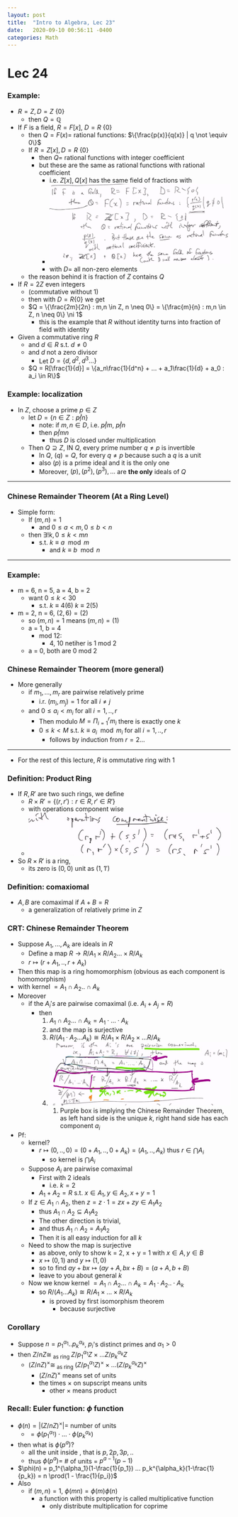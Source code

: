 ```yaml
---
layout: post
title:  "Intro to Algebra, Lec 23"
date:   2020-09-10 00:56:11 -0400
categories: Math
---
```

# Lec 24
### Example:
* $R = Z, D = Z \ \{0\}$
  * then $Q = \mathbb{Q}$
* If $F$ is a field, $R = F[x]$, $D = R \ \{0\}$
  * then $Q = F(x)=$ rational functions: $\{\frac{p(x)}{q(x)} | q \not \equiv 0\}$
  * If $R = Z[x], D = R\ \{0\}$
    * then $Q =$ rational functions with integer coefficient
    * but these are the same as rational functions with rational coefficient
      * i.e. $Z[x] , Q[x]$ has the same field of fractions with
      *   ![](../assets/img/2021-01-18-15-20-27.png)
      *   with $D=$ all non-zero elements 
  *   the reason behind it is fraction of $Z$ contains $Q$
*   If $R = 2Z$ even integers
    *   (commutative without 1)
    *   then with $D = R \{0\}$ we get
    *   $Q = \{\frac{2m}{2n} : m,n \in Z, n \neq 0\} = \{\frac{m}{n} : m,n \in Z, n \neq 0\} \ni 1$
        *   this is the example that $R$ without identity turns into fraction of field with identity
*  Given a commutative ring $R$
   *  and $d \in R$ s.t. $d \neq 0$
   *  and $d$ not  a zero divisor
      *  Let $D = \{d, d^2, d^3 ...\}$
   *  $Q = R[\frac{1}{d}] = \{a_n\frac{1}{d^n} + ... + a_1\frac{1}{d} + a_0 : a_i \in R\}$
### Example: localization
* In $Z$, choose a prime $p \in Z$
  * let $D = \{n \in Z : p \not | n\}$
    * note: if $m, n \in D$, i.e. $p \not | m$, $p \not | n$
    * then $p \not | mn$
      * thus $D$ is closed under multiplication
  * Then $Q \supseteq Z$, IN $Q$, every prime number $q \neq p$ is invertible
    * In $Q$, $(q) = Q$, for every $q \neq p$ because such a $q$ is a unit
    * also $(p)$ is a prime ideal and it is the only one
    * Moreover, $(p), (p^2),(p^3),...$ are **the only** ideals of $Q$
***
### Chinese Remainder Theorem (At a Ring Level)
* Simple form:
  * If $(m,n) = 1$
    * and $0 \le a < m, 0 \le b < n$
  * then $\exists ! k, 0 \le k < mn$
    * s.t. $k \equiv a \mod m$
      * and $k \equiv b \mod n$

***
### Example:
* m = 6, n = 5, a = 4, b = 2
  * want $0 \le k < 30$
    * s.t. $k \equiv 4 (6)$ $k \equiv 2 (5)$
* m = 2, n = 6, $(2,6) = (2)$
  * so $(m,n) = 1$ means $(m,n) = (1)$
  * a = 1, b = 4
    * mod 12: 
      * 4, 10 netiher is 1 mod 2
  * a = 0, both are 0 mod 2
### Chinese Remainder Theorem (more general)
* More generally
  * if $m_1,...,m_r$ are pairwise relatively prime
    * i.r. $(m_i , m_j) = 1$ for all $i \neq j$
  * and $0 \le a_i < m_i$ for all $i = 1,..,r$
    * Then modulo $M=\Pi_{i=1}^r m_i$ there is exactly one $k$
    * $0 \le k < M$ s.t. $k \equiv a_i \mod m_i$ for all $i = 1,..,r$
      * follows by induction from $r = 2...$ 
***
* For the rest of this lecture, $R$ is ommutative ring with 1

### Definition: Product Ring
* If $R, R'$ are two such rings, we define
  * $R \times R' = \{(r, r') : r \in R, r' \in R'\}$
  * with operations component wise
  * ![](../assets/img/2021-01-18-16-15-08.png)
* So $R \times R'$ is a ring,
  * its zero is $(0, 0)$ unit as $(1,1')$

### Definition: comaxiomal
* $A, B$ are comaximal if $A + B = R$
  * a generalization of relatively prime in $Z$

### CRT: Chinese Remainder Theorem 
* Suppose $A_1,...,A_k$ are ideals in $R$
  * Define a map $R \rightarrow R / A_1 \times R / A_2 ... \times R / A_k$
  * $r \mapsto (r+A_1,..,r+A_k)$
* Then this map is a ring homomorphism (obvious as each component is homomorphism)
* with kernel $= A_1 \cap A_2..\cap A_k$
* Moreover
  * if the $A_i's$ are pairwise comaximal  (i.e. $A_i + A_j = R$)
    * then 
      1. $A_1\cap A_2...\cap A_k = A_1 \cdot ...\cdot A_k$
      2. and the map is surjective 
      3. $R/(A_1\cdot A_2 ... A_k) \cong R/A_1 \times R/A_2 \times ... R/A_k$
       1. ![](../assets/img/2021-01-18-17-05-19.png)
          1. Purple box is implying the Chinese Remainder Theorem, as left hand side is the unique $k$, right hand side has each component $a_i$ 
* Pf:
  * kernel?
    * $r \mapsto (0,..,0) = (0+A_1,..,0+A_k) = (A_1,..,A_k)$ thus $r \in \bigcap A_i$
      * so kernel is $\bigcap A_i$
  * Suppose $A_i$ are pairwise comaximal
    * First with 2 ideals
      * i.e. $k=2$
    * $A_1 + A_2 = R$ s.t. $x \in A_1, y \in A_2, x + y = 1$
  * If $z \in A_1 \cap A_2$, then $z = z \cdot 1 = zx + zy \in A_1 A_2$
    * thus $A_1 \cap A_2 \subseteq A_1 A_2$
    * The other direction is trivial, 
    * and thus $A_1 \cap A_2 = A_1 A_2$
    * Then it is all easy induction for all $k$
  * Need to show the map is surjective
    * as above, only to show k = 2, x + y = 1 with $x \in A, y \in B$
    * $x \mapsto (0,1)$ and $y \mapsto (1,0)$
    * so to find $ay+bx \mapsto (ay+A, bx + B) = (a+A, b + B)$
    * leave to you about general $k$
  * Now we know kernel $=A_1 \cap A_2... \cap A_k = A_1 \cdot A_2 .. \cdot A_k$
    * so $R / (A_1 ... A_k) \cong R/A_1  \times ... \times R/A_k$
      * is proved by first isomorphism theorem
        * because surjective
### Corollary
* Suppose $n = p_1^{\alpha_1} ..  p_k^{\alpha_k}$, $p_i$'s distinct primes and $\alpha_1 > 0$
* then $Z/nZ \cong_{\text{ as ring }} Z/p_1^{\alpha_1}Z \times ... Z/p_k^{\alpha_k}Z$
  * $(Z/nZ)^\times \cong_{\text{ as ring }} (Z/p_1^{\alpha_1}Z)^\times \times ... (Z/p_k^{\alpha_k}Z)^\times$
    * $(Z/nZ)^\times$ means set of units
    * the times $\times$ on supscript means units
      * other $\times$ means product
### Recall: Euler function: $\phi$ function
* $\phi(n) = |(Z / nZ)^\times| =$ number of units
  * $=\phi(p_1^{\alpha_1}) \cdot ... \cdot \phi(p_k^{\alpha_k})$
* then what is $\phi(p^a)$?
  * all the unit inside , that is $p,2p,3p,..$
  * thus $\phi(p^a) =$ \# of units = $p^{a-1}(p-1)$
* $\phi(n) = p_1^{\alpha_1}(1-\frac{1}{p_1}) ... p_k^{\alpha_k}(1-\frac{1}{p_k}) = n \prod(1 - \frac{1}{p_i})$
* Also
  * if $(m,n) = 1$, $\phi(mn) = \phi(m)\phi(n)$
    * a function with this property is called multiplicative function
      * only distribute multiplication for coprime